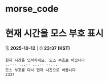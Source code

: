 # morse_code
# 현재 시간을 모스 부호 표시
<!-- MORSE_TIME_START -->
🗓️ **2025-10-12** | ⏰ **23:37 (KST)**

```
현재 시간을 입력하세요. 모스 부호로 바꿉니다
..--- ...-- ...-- --...
모스 부호를 다시 현재 시간으로 바꿉니다
2337
```
<!-- MORSE_TIME_END -->
